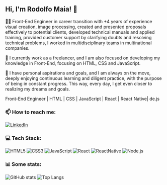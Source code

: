 ## Hi, I'm Rodolfo Maia! 👋

👨‍💻   Front-End Engineer in career transition with +4 years of experience visual creation, image processing, created and presented proposals effectively to potential clients, developed technical manuals and applied training, provided customer support by clarifying doubts and resolving technical problems, I worked in multidisciplinary teams in multinational companies.

🚀 I currently work as a freelancer, and I am also focused on developing my knowledge in Front-End, focusing on HTML, CSS and JavaScript.

🌱  I have personal aspirations and goals, and I am always on the move, deeply enjoying continuous learning and diligent practice, with the purpose of being in constant progress. This way, every day, I get even closer to realizing my dreams and goals.

Front-End Engineer | HTML | CSS | JavaScript | React | React Native| de.js


### 📫 How to reach me:

[![LinkedIn](https://img.shields.io/badge/LinkedIn-0077B5?style=for-the-badge&logo=linkedin&logoColor=white)](https://www.linkedin.com/in/rodolfo-de-souza-maia-47529541)

### 💻 Tech Stack:

![HTML5](https://img.shields.io/badge/HTML5-E34F26?style=for-the-badge&logo=html5&logoColor=white)
![CSS3](https://img.shields.io/badge/CSS3-1572B6?style=for-the-badge&logo=css3&logoColor=white)
![JavaScript](https://img.shields.io/badge/JavaScript-323330?style=for-the-badge&logo=javascript&logoColor=F7DF1E)
![React](https://img.shields.io/badge/React-20232A?style=for-the-badge&logo=react&logoColor=61DAFB)
![ReactNative](https://img.shields.io/badge/React_Native-20232A?style=for-the-badge&logo=react&logoColor=61DAFB)
![Node.js](https://img.shields.io/badge/Node.js-43853D?style=for-the-badge&logo=node.js&logoColor=white)

### 📊  Some stats:

![GitHub stats](https://github-readme-stats.vercel.app/api?username=rodolfomaia85&show_icons=true&theme=transparent) ![Top Langs](https://github-readme-stats.vercel.app/api/top-langs/?username=rodolfomaia85&layout=compact)
